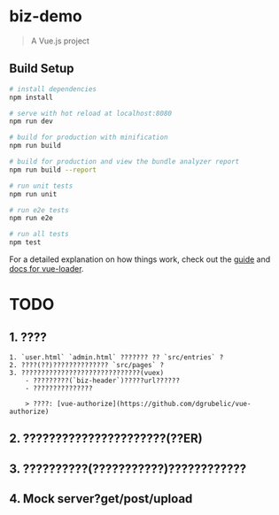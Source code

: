 # biz-demo

> A Vue.js project

## Build Setup

``` bash
# install dependencies
npm install

# serve with hot reload at localhost:8080
npm run dev

# build for production with minification
npm run build

# build for production and view the bundle analyzer report
npm run build --report

# run unit tests
npm run unit

# run e2e tests
npm run e2e

# run all tests
npm test
```

For a detailed explanation on how things work, check out the [guide](http://vuejs-templates.github.io/webpack/) and [docs for vue-loader](http://vuejs.github.io/vue-loader).

# TODO

## 1\. ????
    1. `user.html` `admin.html` ??????? ?? `src/entries` ?
    2. ????(??)?????????????? `src/pages` ?
    3. ??????????????????????????????(vuex)
        - ?????????(`biz-header`)?????url??????
        - ???????????????

        > ????: [vue-authorize](https://github.com/dgrubelic/vue-authorize)

## 2\. ??????????????????????(??ER)

## 3\. ??????????(???????????)????????????

## 4\. Mock server?get/post/upload
